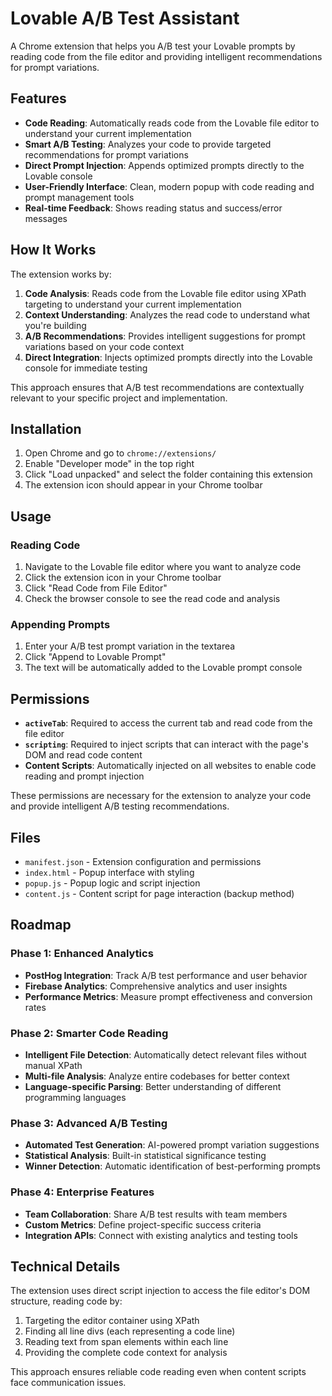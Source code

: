 # Lovable A/B Test Assistant

A Chrome extension that helps you A/B test your Lovable prompts by reading code from the file editor and providing intelligent recommendations for prompt variations.

## Features

- **Code Reading**: Automatically reads code from the Lovable file editor to understand your current implementation
- **Smart A/B Testing**: Analyzes your code to provide targeted recommendations for prompt variations
- **Direct Prompt Injection**: Appends optimized prompts directly to the Lovable console
- **User-Friendly Interface**: Clean, modern popup with code reading and prompt management tools
- **Real-time Feedback**: Shows reading status and success/error messages

## How It Works

The extension works by:

1. **Code Analysis**: Reads code from the Lovable file editor using XPath targeting to understand your current implementation
2. **Context Understanding**: Analyzes the read code to understand what you're building
3. **A/B Recommendations**: Provides intelligent suggestions for prompt variations based on your code context
4. **Direct Integration**: Injects optimized prompts directly into the Lovable console for immediate testing

This approach ensures that A/B test recommendations are contextually relevant to your specific project and implementation.

## Installation

1. Open Chrome and go to `chrome://extensions/`
2. Enable "Developer mode" in the top right
3. Click "Load unpacked" and select the folder containing this extension
4. The extension icon should appear in your Chrome toolbar

## Usage

### Reading Code
1. Navigate to the Lovable file editor where you want to analyze code
2. Click the extension icon in your Chrome toolbar
3. Click "Read Code from File Editor"
4. Check the browser console to see the read code and analysis

### Appending Prompts
1. Enter your A/B test prompt variation in the textarea
2. Click "Append to Lovable Prompt"
3. The text will be automatically added to the Lovable prompt console

## Permissions

- **`activeTab`**: Required to access the current tab and read code from the file editor
- **`scripting`**: Required to inject scripts that can interact with the page's DOM and read code content
- **Content Scripts**: Automatically injected on all websites to enable code reading and prompt injection

These permissions are necessary for the extension to analyze your code and provide intelligent A/B testing recommendations.

## Files

- `manifest.json` - Extension configuration and permissions
- `index.html` - Popup interface with styling
- `popup.js` - Popup logic and script injection
- `content.js` - Content script for page interaction (backup method)

## Roadmap

### Phase 1: Enhanced Analytics
- **PostHog Integration**: Track A/B test performance and user behavior
- **Firebase Analytics**: Comprehensive analytics and user insights
- **Performance Metrics**: Measure prompt effectiveness and conversion rates

### Phase 2: Smarter Code Reading
- **Intelligent File Detection**: Automatically detect relevant files without manual XPath
- **Multi-file Analysis**: Analyze entire codebases for better context
- **Language-specific Parsing**: Better understanding of different programming languages

### Phase 3: Advanced A/B Testing
- **Automated Test Generation**: AI-powered prompt variation suggestions
- **Statistical Analysis**: Built-in statistical significance testing
- **Winner Detection**: Automatic identification of best-performing prompts

### Phase 4: Enterprise Features
- **Team Collaboration**: Share A/B test results with team members
- **Custom Metrics**: Define project-specific success criteria
- **Integration APIs**: Connect with existing analytics and testing tools

## Technical Details

The extension uses direct script injection to access the file editor's DOM structure, reading code by:
1. Targeting the editor container using XPath
2. Finding all line divs (each representing a code line)
3. Reading text from span elements within each line
4. Providing the complete code context for analysis

This approach ensures reliable code reading even when content scripts face communication issues.